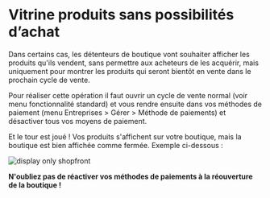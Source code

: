 # Vitrine produits sans possibilités d’achat

Dans certains cas, les détenteurs de boutique vont souhaiter afficher les produits qu'ils vendent, sans permettre aux acheteurs de les acquérir, mais uniquement pour montrer les produits qui seront bientôt en vente dans le prochain cycle de vente.

Pour réaliser cette opération il faut ouvrir un cycle de vente normal \(voir menu fonctionnalité standard\) et vous rendre ensuite dans vos méthodes de paiement \(menu Entreprises &gt; Gérer &gt; Méthode de paiements\) et désactiver tous vos moyens de paiement.

Et le tour est joué ! Vos produits s'affichent sur votre boutique, mais la boutique est bien affichée comme fermée. Exemple ci-dessous :

![display only shopfront](https://openfoodnetwork.org/wp-content/uploads/2015/05/display-only.png)

**N'oubliez pas de réactiver vos méthodes de paiements à la réouverture de la boutique !**

